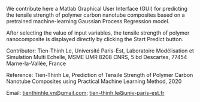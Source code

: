 We contribute here a Matlab Graphical User Interface (GUI) for predicting the tensile strength of polymer carbon nanotube composites based on a pretrained machine-learning Gaussian Process Regression model.

After selecting the value of input variables, the tensile strength of polymer nanocomposite is displayed directly by clicking the Start Predict button.

Contributor: Tien-Thinh Le, Université Paris-Est, Laboratoire Modélisation et Simulation Multi Echelle, MSME UMR 8208 CNRS, 5 bd Descartes, 77454 Marne-la-Vallée, France

Reference: Tien-Thinh Le, Prediction of Tensile Strength of Polymer Carbon Nanotube Composites using Practical Machine Learning Method, 2020

Email: tienthinhle.vn@gmail.com; tien-thinh.le@univ-paris-est.fr

